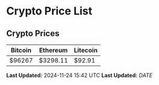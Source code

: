 # Crypto Price List

## Crypto Prices
| Bitcoin | Ethereum | Litecoin |
| ------- | -------- | -------- |
| $96267 | $3298.11 | $92.91 |
**Last Updated:** 2024-11-24 15:42 UTC
**Last Updated:** $DATE$
